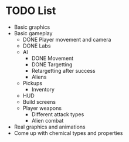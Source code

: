 
# TODO List

- Basic graphics
- Basic gameplay
	- DONE Player movement and camera
	- DONE Labs
	- AI
		- DONE Movement
		- DONE Targetting
		- Retargetting after success
		- Aliens
	- Pickups
		- Inventory
	- HUD
	- Build screens
	- Player weapons
		- Different attack types
		- Alien combat
- Real graphics and animations
- Come up with chemical types and properties